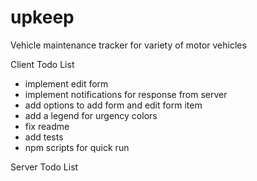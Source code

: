 # upkeep
Vehicle maintenance tracker for variety of motor vehicles

Client Todo List
- implement edit form
- implement notifications for response from server
- add options to add form and edit form item
- add a legend for urgency colors
- fix readme
- add tests
- npm scripts for quick run

Server Todo List

